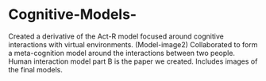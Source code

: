 # Cognitive-Models-
Created a derivative of the Act-R model focused around cognitive interactions with virtual environments. (Model-image2)
Collaborated to form a meta-cognition model around the interactions between two people. 
Human interaction model part B is the paper we created. Includes images of the final models.

